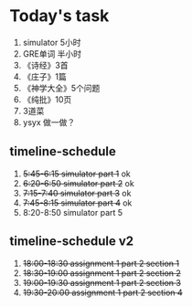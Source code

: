 # Today's task
1. simulator 5小时
2. GRE单词 半小时
3. 《诗经》3首
4. 《庄子》1篇
5. 《神学大全》5个问题
6. 《纯批》10页
7. 3道菜
8. ysyx 做一做？

## timeline-schedule
1. ~~5:45-6:15 simulator part 1~~ ok
2. ~~6:20-6:50 simulator part 2~~ ok
3. ~~7:15-7:40 simulator part 3~~ ok
4. ~~7:45-8:15 simulator part 4~~ ok
5. 8:20-8:50 simulator part 5

## timeline-schedule v2
1. ~~18:00-18:30 assignment 1 part 2 section 1~~
2. ~~18:30-19:00 assignment 1 part 2 section 2~~
3. ~~19:00-19:30 assignment 1 part 2 section 3~~
4. ~~19:30-20:00 assignment 1 part 2 section 4~~

